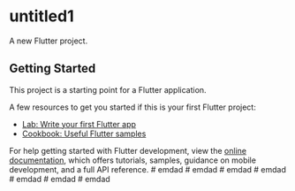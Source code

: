# untitled1

A new Flutter project.

## Getting Started

This project is a starting point for a Flutter application.

A few resources to get you started if this is your first Flutter project:

- [Lab: Write your first Flutter app](https://docs.flutter.dev/get-started/codelab)
- [Cookbook: Useful Flutter samples](https://docs.flutter.dev/cookbook)

For help getting started with Flutter development, view the
[online documentation](https://docs.flutter.dev/), which offers tutorials,
samples, guidance on mobile development, and a full API reference.
#   e m d a d  
 #   e m d a d  
 #   e m d a d  
 #   e m d a d  
 #   e m d a d  
 #   e m d a d  
 #   e m d a d  
 